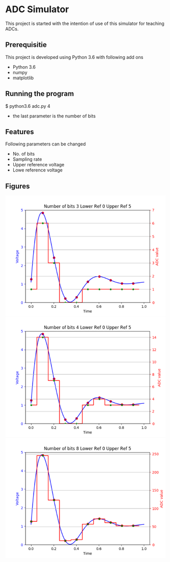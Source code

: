 # ADC Simulator
This project is started with the intention of use of this simulator for teaching ADCs.

## Prerequisitie
This project is developed using Python 3.6 with following add ons
 - Python 3.6
 - numpy
 - matplotlib

## Running the program
$ python3.6 adc.py 4
* the last parameter is the number of bits

## Features
Following parameters can be changed
 - No. of bits
 - Sampling rate
 - Upper reference voltage
 - Lowe reference voltage

## Figures
![3 bit mode](3bit.png?raw=true "3-bit mode")
![4 bit mode](4bit.png?raw=true "4-bit mode")
![8 bit mode](8bit.png?raw=true "8-bit mode")
